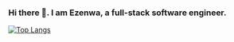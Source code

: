 ### Hi there 👋. I am Ezenwa, a full-stack software engineer.

[![Top Langs](https://github-readme-stats.vercel.app/api/top-langs/?username=ozone4real&langs_count=15&layout=compact&count_private=true&show_icons=true&theme=radical)](https://github.com/anuraghazra/github-readme-stats)
<!--
**ozone4real/ozone4real** is a ✨ _special_ ✨ repository because its `README.md` (this file) appears on your GitHub profile.

Here are some ideas to get you started:

- 🔭 I’m currently working on ...
- 🌱 I’m currently learning ...
- 👯 I’m looking to collaborate on ...
- 🤔 I’m looking for help with ...
- 💬 Ask me about ...
- 📫 How to reach me: ...
- 😄 Pronouns: ...
- ⚡ Fun fact: ...
-->
